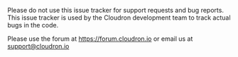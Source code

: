 Please do not use this issue tracker for support requests and bug reports.
This issue tracker is used by the Cloudron development team to track actual
bugs in the code.

Please use the forum at https://forum.cloudron.io or email us at support@cloudron.io

